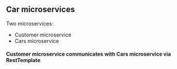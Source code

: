 ## Car microservices
Two microservices:
* Customer microservice
* Cars microservice  
#### Customer microservice communicates with Cars microservice via RestTemplate

